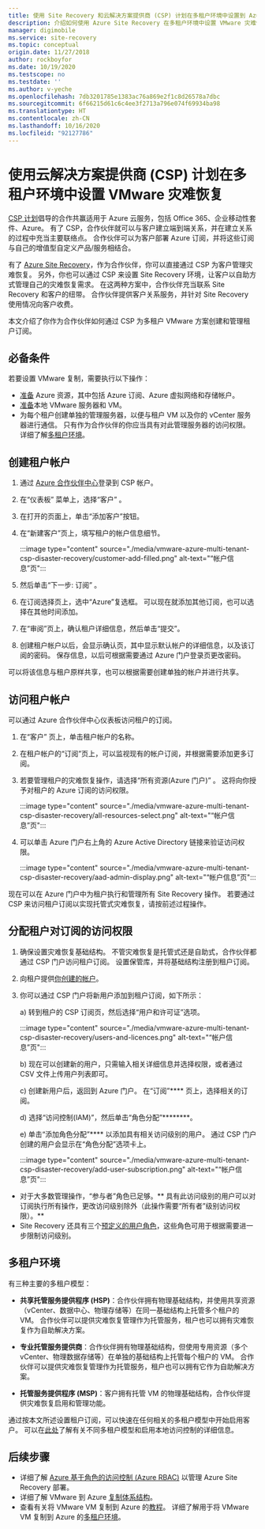```yaml
---
title: 使用 Site Recovery 和云解决方案提供商 (CSP) 计划在多租户环境中设置到 Azure 的 VMware 灾难恢复 | Azure
description: 介绍如何使用 Azure Site Recovery 在多租户环境中设置 VMware 灾难恢复。
manager: digimobile
ms.service: site-recovery
ms.topic: conceptual
origin.date: 11/27/2018
author: rockboyfor
ms.date: 10/19/2020
ms.testscope: no
ms.testdate: ''
ms.author: v-yeche
ms.openlocfilehash: 7db3201785e1383ac76a869e2f1c8d26578a7dbc
ms.sourcegitcommit: 6f66215d61c6c4ee3f2713a796e074f69934ba98
ms.translationtype: HT
ms.contentlocale: zh-CN
ms.lasthandoff: 10/16/2020
ms.locfileid: "92127786"
---
```

<!--NOT SUITABLE FOR AZURE CHINA CLOUD DUE TO LIMIT DESCRIPTION-->
# <a name="set-up-vmware-disaster-recovery-in-a-multi-tenancy-environment-with-the-cloud-solution-provider-csp-program"></a>使用云解决方案提供商 (CSP) 计划在多租户环境中设置 VMware 灾难恢复

[CSP 计划](https://www.21vbluecloud.com/partner-china/welcome/)倡导的合作共赢适用于 Azure 云服务，包括 Office 365、企业移动性套件、Azure。 有了 CSP，合作伙伴就可以与客户建立端到端关系，并在建立关系的过程中充当主要联络点。 合作伙伴可以为客户部署 Azure 订阅，并将这些订阅与自己的增值型自定义产品/服务相结合。

有了 [Azure Site Recovery](site-recovery-overview.md)，作为合作伙伴，你可以直接通过 CSP 为客户管理灾难恢复。 另外，你也可以通过 CSP 来设置 Site Recovery 环境，让客户以自助方式管理自己的灾难恢复需求。 在这两种方案中，合作伙伴充当联系 Site Recovery 和客户的纽带。 合作伙伴提供客户关系服务，并针对 Site Recovery 使用情况向客户收费。

本文介绍了你作为合作伙伴如何通过 CSP 为多租户 VMware 方案创建和管理租户订阅。

## <a name="prerequisites"></a>必备条件

若要设置 VMware 复制，需要执行以下操作：

- [准备](tutorial-prepare-azure.md) Azure 资源，其中包括 Azure 订阅、Azure 虚拟网络和存储帐户。
- [准备](vmware-azure-tutorial-prepare-on-premises.md)本地 VMware 服务器和 VM。
- 为每个租户创建单独的管理服务器，以便与租户 VM 以及你的 vCenter 服务器进行通信。 只有作为合作伙伴的你应当具有对此管理服务器的访问权限。 详细了解[多租户环境](vmware-azure-multi-tenant-overview.md)。

## <a name="create-a-tenant-account"></a>创建租户帐户

1. 通过 [Azure 合作伙伴中心](https://www.microsoft.com/solution-providers/home)登录到 CSP 帐户。

    <!--Review late, currently follow the MICROSOFT GLOABLE PARTNER LINK-->
    
2. 在“仪表板”  菜单上，选择“客户”  。
3. 在打开的页面上，单击“添加客户”按钮。 
4. 在“新建客户”页上，填写租户的帐户信息细节。 

    :::image type="content" source="./media/vmware-azure-multi-tenant-csp-disaster-recovery/customer-add-filled.png" alt-text="“帐户信息”页":::

5. 然后单击“下一步: 订阅”  。
6. 在订阅选择页上，选中“Azure”复选框。  可以现在就添加其他订阅，也可以选择在其他时间添加。
7. 在“审阅”页上，确认租户详细信息，然后单击“提交”。  
8. 创建租户帐户以后，会显示确认页，其中显示默认帐户的详细信息，以及该订阅的密码。 保存信息，以后可根据需要通过 Azure 门户登录页更改密码。

可以将该信息与租户原样共享，也可以根据需要创建单独的帐户并进行共享。

## <a name="access-the-tenant-account"></a>访问租户帐户

可以通过 Azure 合作伙伴中心仪表板访问租户的订阅。

1. 在“客户”  页上，单击租户帐户的名称。
2. 在租户帐户的“订阅”页上，可以监视现有的帐户订阅，并根据需要添加更多订阅。 
3. 若要管理租户的灾难恢复操作，请选择“所有资源(Azure 门户)”  。 这将向你授予对租户的 Azure 订阅的访问权限。

    :::image type="content" source="./media/vmware-azure-multi-tenant-csp-disaster-recovery/all-resources-select.png" alt-text="“帐户信息”页":::  

4. 可以单击 Azure 门户右上角的 Azure Active Directory 链接来验证访问权限。

    :::image type="content" source="./media/vmware-azure-multi-tenant-csp-disaster-recovery/aad-admin-display.png" alt-text="“帐户信息”页":::

现在可以在 Azure 门户中为租户执行和管理所有 Site Recovery 操作。 若要通过 CSP 来访问租户订阅以实现托管式灾难恢复，请按前述过程操作。

## <a name="assign-tenant-access-to-the-subscription"></a>分配租户对订阅的访问权限

1. 确保设置灾难恢复基础结构。 不管灾难恢复是托管式还是自助式，合作伙伴都通过 CSP 门户访问租户订阅。 设置保管库，并将基础结构注册到租户订阅。
2. 向租户提供[你创建的帐户](#create-a-tenant-account)。
3. 你可以通过 CSP 门户将新用户添加到租户订阅，如下所示：

    a) 转到租户的 CSP 订阅页，然后选择“用户和许可证”选项。 

    :::image type="content" source="./media/vmware-azure-multi-tenant-csp-disaster-recovery/users-and-licences.png" alt-text="“帐户信息”页":::

    b) 现在可以创建新的用户，只需输入相关详细信息并选择权限，或者通过 CSV 文件上传用户列表即可。

    c) 创建新用户后，返回到 Azure 门户。 在“订阅”**** 页上，选择相关的订阅。

    d) 选择“访问控制(IAM)”，然后单击“角色分配”********。

    e) 单击“添加角色分配”**** 以添加具有相关访问级别的用户。 通过 CSP 门户创建的用户会显示在“角色分配”选项卡上。

    :::image type="content" source="./media/vmware-azure-multi-tenant-csp-disaster-recovery/add-user-subscription.png" alt-text="“帐户信息”页":::

- 对于大多数管理操作，“参与者”角色已足够。** 具有此访问级别的用户可以对订阅执行所有操作，更改访问级别除外（此操作需要“所有者”级别访问权限）。**
- Site Recovery 还具有三个[预定义的用户角色](site-recovery-role-based-linked-access-control.md)，这些角色可用于根据需要进一步限制访问级别。

## <a name="multi-tenant-environments"></a>多租户环境

有三种主要的多租户模型：

* **共享托管服务提供程序 (HSP)**：合作伙伴拥有物理基础结构，并使用共享资源（vCenter、数据中心、物理存储等）在同一基础结构上托管多个租户的 VM。 合作伙伴可以提供灾难恢复管理作为托管服务，租户也可以拥有灾难恢复作为自助解决方案。

* **专业托管服务提供商**：合作伙伴拥有物理基础结构，但使用专用资源（多个 vCenter、物理数据存储等）在单独的基础结构上托管每个租户的 VM。 合作伙伴可以提供灾难恢复管理作为托管服务，租户也可以拥有它作为自助解决方案。

* **托管服务提供程序 (MSP)**：客户拥有托管 VM 的物理基础结构，合作伙伴提供灾难恢复启用和管理功能。

通过按本文所述设置租户订阅，可以快速在任何相关的多租户模型中开始启用客户。 可以在[此处](vmware-azure-multi-tenant-overview.md)了解有关不同多租户模型和启用本地访问控制的详细信息。

## <a name="next-steps"></a>后续步骤
- 详细了解 [Azure 基于角色的访问控制 (Azure RBAC)](site-recovery-role-based-linked-access-control.md) 以管理 Azure Site Recovery 部署。
- 详细了解 VMware 到 Azure [复制体系结构](vmware-azure-architecture.md)。
- 查看有关将 VMware VM 复制到 Azure 的[教程](vmware-azure-tutorial.md)。
详细了解用于将 VMware VM 复制到 Azure 的[多租户环境](vmware-azure-multi-tenant-overview.md)。

<!-- Update_Description: update meta properties, wording update, update link -->